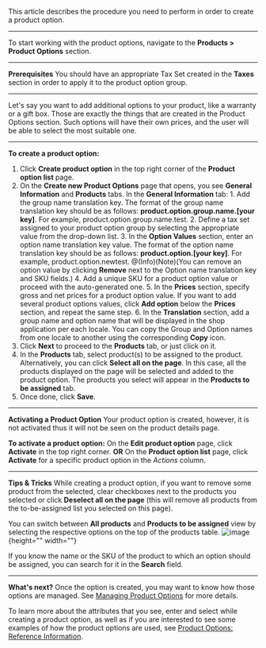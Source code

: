 This article describes the procedure you need to perform in order to create a  product option.
***
To start working with the product options, navigate to the **Products > Product Options** section.
***
**Prerequisites**
You should have an appropriate Tax Set created in the **Taxes** section in order to apply it to the product option group.
***
Let's say you want to add additional options to your product, like a warranty or a gift box. Those are exactly the things that are created in the Product Options section. Such options will have their own prices, and the user will be able to select the most suitable one.
***
**To create a product option:**
1. Click **Create product option** in the top right corner of the **Product option list** page.
2. On the **Create new Product Options** page that opens, you see **General Information** and **Products** tabs. 
In the **General Information** tab:
        1. Add the group name translation key. The format of the group name translation key should be as follows: **product.option.group.name.[your key]**. For example, product.option.group.name.test.
        2. Define a tax set assigned to your product option group by selecting the appropriate value from the drop-down list.
       3. In the **Option Values** section, enter an option name translation key value. The format of the option name translation key should be as follows: **product.option.[your key]**. For example, product.option.newtest.
    @(Info)(Note)(You can remove an option value by clicking **Remove** next to the Option name translation key and SKU fields.)
        4. Add a unique SKU for a product option value or proceed with the auto-generated one.
        5. In the **Prices** section, specify gross and net prices for a product option value. If you want to add several product options values, click **Add option** below the **Prices** section, and repeat the same step.
    6. In the **Translation** section, add a group name and option name that will be displayed in the shop application per each locale. You can copy the Group and Option names from one locale to another using the corresponding **Copy** icon.
3. Click **Next** to proceed to the **Products** tab, or just click on it.
4. In the **Products** tab, select product(s) to be assigned to the product. 
    Alternatively, you can click **Select all on the page**. In this case, all the products displayed on the page will be selected and added to the product option. The products you select will appear in the **Products to be assigned** tab.
 5. Once done, click **Save**.
***
**Activating a Product Option**
Your product option is created, however, it is not activated thus it will not be seen on the product details page. 

**To activate a product option:**
On the **Edit product option** page, click **Activate** in the top right corner.
**OR**
On the **Product option list** page, click **Activate** for a specific product option in the _Actions_ column.
***
**Tips & Tricks**
While creating a product option, if you want to remove some product from the selected, clear checkboxes next to the products you selected or click **Deselect all on the page** (this will remove all products from the to-be-assigned list you selected on this page).

You can switch between **All products** and **Products to be assigned** view by selecting the respective options on the top of the products table.
![image](https://spryker.s3.eu-central-1.amazonaws.com/docs/User+Guides/Back+Office+User+Guides/Products/Products/Product+Options/Creating+a+product+option/product-to-be-assigned-tab.png){height="" width=""}

If you know the name or the SKU of the product to which an option should be assigned, you can search for it in the **Search** field.
***
**What's next?**
Once the option is created, you may want to know how those options are managed. See [Managing Product Options](https://documentation.spryker.com/v1/docs/managing-product-options) for more details. 

To learn more about the attributes that you see, enter and select while creating a product option, as well as if you are interested to see some examples of how the product options are used, see [Product Options: Reference Information](https://documentation.spryker.com/v1/docs/product-options-reference-information).